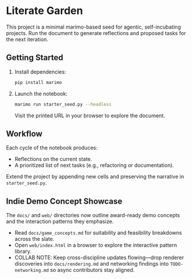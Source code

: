 # Literate Garden

This project is a minimal marimo-based seed for agentic, self-incubating projects. Run the document to generate reflections and proposed tasks for the next iteration.

## Getting Started

1. Install dependencies:
   ```bash
   pip install marimo
   ```
2. Launch the notebook:
   ```bash
   marimo run starter_seed.py --headless
   ```
   Visit the printed URL in your browser to explore the document.

## Workflow

Each cycle of the notebook produces:
- Reflections on the current state.
- A prioritized list of next tasks (e.g., refactoring or documentation).

Extend the project by appending new cells and preserving the narrative in `starter_seed.py`.

## Indie Demo Concept Showcase

The `docs/` and `web/` directories now outline award-ready demo concepts and the interaction patterns they emphasize.

- Read `docs/game_concepts.md` for suitability and feasibility breakdowns across the slate.
- Open `web/index.html` in a browser to explore the interactive pattern library.
- COLLAB NOTE: Keep cross-discipline updates flowing—drop renderer discoveries into `docs/rendering.md` and networking findings into `TODO-networking.md` so async contributors stay aligned.
